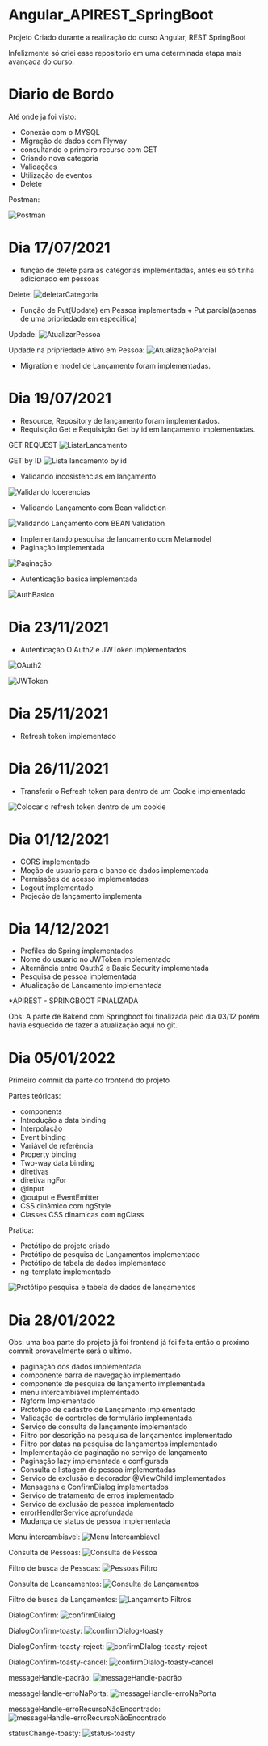 # Angular_APIREST_SpringBoot
Projeto Criado durante a realização do curso Angular, REST SpringBoot

Infelizmente só criei esse repositorio em uma determinada etapa mais avançada do curso. 

# Diario de Bordo

Até onde ja foi visto: 

- Conexão com o MYSQL
- Migração de dados com Flyway
- consultando o primeiro recurso com GET
- Criando nova categoria
- Validações
- Utilização de eventos
- Delete 

Postman: 

![Postman](https://user-images.githubusercontent.com/75328283/126040641-ef3e6cce-3b0f-4f57-be3f-a1a309d9430e.png)

# Dia 17/07/2021

- função de delete para as categorias implementadas, antes eu só tinha adicionado em pessoas

Delete:
![deletarCategoria](https://user-images.githubusercontent.com/75328283/126044292-e1d9a1dd-e498-4731-a6da-21c566cbcccd.png)


- Função de Put(Update) em Pessoa implementada + Put parcial(apenas de uma pripriedade em especifica)

Updade: 
![AtualizarPessoa](https://user-images.githubusercontent.com/75328283/126044315-b32852ac-e5e3-425c-817b-1a97578c0081.png)

Updade na pripriedade Ativo em Pessoa: 
![AtualizaçãoParcial](https://user-images.githubusercontent.com/75328283/126044338-3412e857-77c3-4f48-a766-71cbae615683.png)

- Migration e model de Lançamento foram implementadas.

# Dia 19/07/2021

- Resource, Repository de lançamento foram implementados.
- Requisição Get e Requisição Get by id em lançamento implementadas.

GET REQUEST
![ListarLancamento](https://user-images.githubusercontent.com/75328283/126201761-1489bf1c-04ba-4c9b-84f1-3e92ac55b13d.png)

GET by ID
![Lista lancamento by id](https://user-images.githubusercontent.com/75328283/126201802-4461992f-9a06-4a99-a39c-61e5c32a0cc2.png)

- Validando incosistencias em lançamento

![Validando Icoerencias](https://user-images.githubusercontent.com/75328283/126210898-264e73b6-837a-4c4b-a479-c54ecd218534.png)

-  Validando Lançamento com Bean validetion 

![Validando Lançamento com BEAN Validation](https://user-images.githubusercontent.com/75328283/126211173-cb4005c9-19ae-487f-89f9-ca10ad8dcd85.png)

- Implementando pesquisa de lancamento com Metamodel
- Paginação implementada 
 
![Paginação](https://user-images.githubusercontent.com/75328283/126239644-40c30900-e607-4b46-a0b7-52daf5d255cd.png)

- Autenticação basica implementada

![AuthBasico](https://user-images.githubusercontent.com/75328283/126244900-3cb0952f-bff9-4a48-9487-8e8b1ba5d7f2.png)

# Dia 23/11/2021

- Autenticação O Auth2 e JWToken implementados

![OAuth2](https://user-images.githubusercontent.com/75328283/143110355-41bce256-14aa-40e2-b7ef-b5b451fbcb50.png)

![JWToken](https://user-images.githubusercontent.com/75328283/143110459-5aaafc31-63ac-4d61-ae80-a9cb600d1867.png)

# Dia 25/11/2021

- Refresh token implementado

# Dia 26/11/2021

- Transferir o Refresh token para dentro de um Cookie implementado

![Colocar o refresh token dentro de um cookie](https://user-images.githubusercontent.com/75328283/143624654-5d5cec98-c286-4416-80dc-cf4c0f426777.png)

# Dia 01/12/2021

- CORS implementado
- Moção de usuario para o banco de dados implementada
- Permissões de acesso implementadas
- Logout implementado
- Projeção de lançamento implementa

# Dia 14/12/2021

- Profiles do Spring implementados
- Nome do usuario no JWToken implementado
- Alternância entre Oauth2 e Basic Security implementada
- Pesquisa de pessoa implementada
- Atualização de Lançamento implementada

 *APIREST - SPRINGBOOT FINALIZADA

Obs: A parte de Bakend com Springboot foi finalizada pelo dia 03/12 porém havia esquecido de fazer a atualização aqui no git. 

# Dia 05/01/2022

Primeiro commit da parte do frontend do projeto

Partes teóricas:

- components
- Introdução a data binding
- Interpolação
- Event binding
- Variável de referência
- Property binding
- Two-way data binding
- diretivas
- diretiva ngFor
- @input
- @output e EventEmitter
- CSS dinâmico com ngStyle
- Classes CSS dinamicas com ngClass

Pratica:

- Protótipo do projeto criado
- Protótipo de pesquisa de Lançamentos implementado
- Protótipo de tabela de dados implementado
- ng-template implementado

![Protótipo pesquisa e tabela de dados de lançamentos](https://user-images.githubusercontent.com/75328283/148245235-30e3bac0-46ec-4742-af12-e77d1441d0ce.png)

# Dia 28/01/2022

Obs:  uma boa parte do projeto já foi frontend já foi feita então o proximo commit provavelmente será o ultimo. 

- paginação dos dados implementada
- componente barra de navegação implementado
- componente de pesquisa de lançamento implementada
- menu intercambiável implementado 
- Ngform Implementado
- Protótipo de cadastro de Lançamento implementado
- Validação de controles de formulário implementada
- Serviço de consulta de lançamento implementado
- Filtro por descrição na  pesquisa de lançamentos implementado
- Filtro por datas na pesquisa de lançamentos implementado
- Implementação de paginação no serviço de lançamento
- Paginação lazy implementada e configurada
- Consulta e listagem de pessoa implementadas
- Serviço de exclusão e decorador @ViewChild implementados
- Mensagens e ConfirmDialog implementados
- Serviço de tratamento de erros implementado
- Serviço de exclusão de pessoa implementado
- errorHendlerService aprofundada
- Mudança de status de pessoa Implementada

Menu intercambiavel: 
![Menu Intercambiavel](https://user-images.githubusercontent.com/75328283/151612534-94c0abfa-0da5-4386-8c4c-56b47a7b3e8d.png)

Consulta de Pessoas:
![Consulta de Pessoa](https://user-images.githubusercontent.com/75328283/151612116-a32d3d19-d51b-4d9c-9e87-ad70f9cf9fd2.png)

Filtro de busca de Pessoas:
![Pessoas Filtro](https://user-images.githubusercontent.com/75328283/151612385-b8cec4e3-341d-4531-9aee-02c9f2eab1bd.png)

Consulta de Lcançamentos:
![Consulta de Lançamentos](https://user-images.githubusercontent.com/75328283/151612836-acdc17fd-8cf8-4347-bba0-1d4cef37839f.png)

Filtro de busca de Lançamentos:
![Lançamento Filtros](https://user-images.githubusercontent.com/75328283/151616062-190f5272-812d-4e26-8b4b-6e8c0e435f98.png)

DialogConfirm:
![confirmDialog](https://user-images.githubusercontent.com/75328283/151616887-8fddbbf1-4a78-4c71-82ee-8fc2d8762ac3.png)

DialogConfirm-toasty:
![confirmDIalog-toasty](https://user-images.githubusercontent.com/75328283/151616918-6319b47d-97a8-472a-9ef3-59d43eb71e99.png)

DialogConfirm-toasty-reject:
![confirmDIalog-toasty-reject](https://user-images.githubusercontent.com/75328283/151617161-813a434a-1635-4a8c-ab7a-3b2a307c51c7.png)

DialogConfirm-toasty-cancel:
![confirmDIalog-toasty-cancel](https://user-images.githubusercontent.com/75328283/151617201-e9eea2ca-0963-430b-a49e-adab0334aa1f.png)

messageHandle-padrão:
![messageHandle-padrão](https://user-images.githubusercontent.com/75328283/151619625-39fbb286-dfd2-4bc2-af21-96d747562972.png)

messageHandle-erroNaPorta:
![messageHandle-erroNaPorta](https://user-images.githubusercontent.com/75328283/151619584-491f1f75-5031-44ba-a9f0-e29dcf5f1705.png)

messageHandle-erroRecursoNãoEncontrado:
![messageHandle-erroRecursoNãoEncontrado](https://user-images.githubusercontent.com/75328283/151619667-e436ec27-d777-45fe-9455-534061cbbfc1.png)

statusChange-toasty:
![status-toasty](https://user-images.githubusercontent.com/75328283/151619927-d7e00431-1223-4754-a6dd-874658fc5bd6.png)


